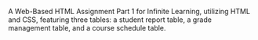 A Web-Based HTML Assignment Part 1 for Infinite Learning, utilizing HTML and CSS, featuring three tables: a student report table, a grade management table, and a course schedule table.
